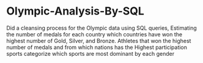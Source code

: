 # Olympic-Analysis-By-SQL
Did a cleansing process for the Olympic data using SQL queries,  Estimating the number of medals for each country which countries have won the highest number of Gold, Silver, and Bronze. Athletes that won the highest number of medals and from which nations has the  Highest participation sports categorize which sports are most dominant by each gender
